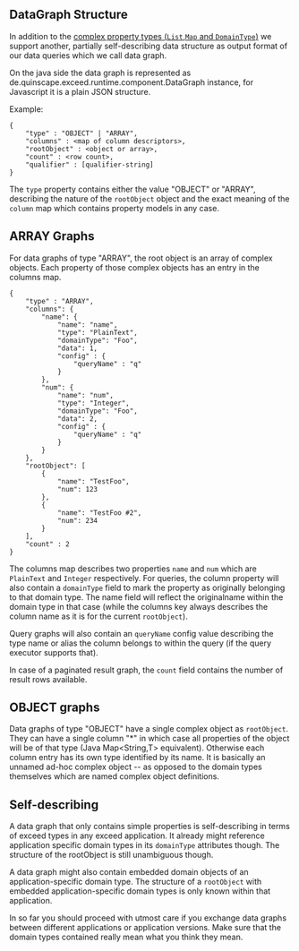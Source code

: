 DataGraph Structure
-------------------

In addition to the [complex property types (`List`,`Map` and `DomainType`)](./types.html) we support another, partially self-describing
data structure as output format of our data queries which we call data graph. 

On the java side the data graph is represented as de.quinscape.exceed.runtime.component.DataGraph instance, for Javascript
it is a plain JSON structure.

Example:

```
{
    "type" : "OBJECT" | "ARRAY",
    "columns" : <map of column descriptors>,
    "rootObject" : <object or array>,
    "count" : <row count>,
    "qualifier" : [qualifier-string]
}
```

The `type` property contains either the value "OBJECT" or "ARRAY", describing the nature of the `rootObject` object and the exact
meaning of the `column` map which contains property models in any case.


ARRAY Graphs
------------

For data graphs of type "ARRAY", the root object is an array of complex objects. Each property of those complex objects has
an entry in the columns map.

 
```
{
    "type" : "ARRAY",
    "columns": {
        "name": {
            "name": "name",
            "type": "PlainText",
            "domainType": "Foo",
            "data": 1,
            "config" : {
                "queryName" : "q"
            }
        },
        "num": {
            "name": "num",
            "type": "Integer",
            "domainType": "Foo",
            "data": 2,
            "config" : {
                "queryName" : "q"
            }
        }
    },
    "rootObject": [
        {
            "name": "TestFoo",
            "num": 123
        },
        {
            "name": "TestFoo #2",
            "num": 234
        }
    ],
    "count" : 2
}
```

The columns map describes two properties `name` and `num` which are `PlainText` and `Integer` respectively. For queries, 
the column property will also contain a `domainType` field to mark the property as originally belonging to that domain 
type. The name field will reflect the originalname within the domain type in that case (while the columns key always 
describes the column name as it is for the current `rootObject`).

Query graphs will also contain an `queryName` config value describing the type name or alias the column belongs to 
within the query (if the query executor supports that).  

In case of a paginated result graph, the `count` field contains the number of result rows available.

OBJECT graphs
-------------

Data graphs of type "OBJECT" have a single complex object as `rootObject`. They can have a single column "*" in which
case all properties of the object will be of that type (Java Map<String,T> equivalent). Otherwise each column entry has 
its own type identified by its name. It is basically an unnamed ad-hoc complex object -- as opposed to the domain types 
themselves which are named complex object definitions.  


Self-describing
---------------

A data graph that only contains simple properties is self-describing in terms of exceed types in any exceed application. 
It already might reference application specific domain types in its `domainType` attributes though. The structure of the 
rootObject is still unambiguous though.  

A data graph might also contain embedded domain objects of an application-specific domain type. The structure of a 
`rootObject` with embedded application-specific domain types is only known within that application.

In so far you should proceed with utmost care if you exchange data graphs between different applications or application
versions. Make sure that the domain types contained really mean what you think they mean.
